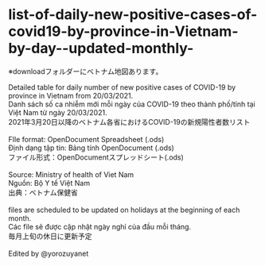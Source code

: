 # list-of-daily-new-positive-cases-of-covid19-by-province-in-Vietnam-by-day--updated-monthly-

※downloadフォルダーにベトナム地図あります。

Detailed table for daily number of new positive cases of COVID-19 by province in Vietnam from 20/03/2021.<br>
Danh sách số ca nhiễm mới mỗi ngày của COVID-19 theo thành phố/tỉnh tại Việt Nam từ ngày 20/03/2021.<br>
2021年3月20日以降のベトナム各省におけるCOVID-19の新規陽性者数リスト<br>
<br>
FIle format: OpenDocument Spreadsheet (.ods)<br>
Định dạng tập tin: Bảng tính OpenDocument (.ods)<br>
ファイル形式：OpenDocumentスプレッドシート(.ods)<br>
<br>
Source: Ministry of health of Viet Nam<br>
Nguồn: Bộ Y tế Việt Nam<br>
出典：ベトナム保健省<br>
<br>
files are scheduled to be updated on holidays at the beginning of each month.<br>
Các file sẽ được cập nhật ngày nghỉ của đầu mỗi tháng.<br>
毎月上旬の休日に更新予定<br>
<br>
Edited by @yorozuyanet
